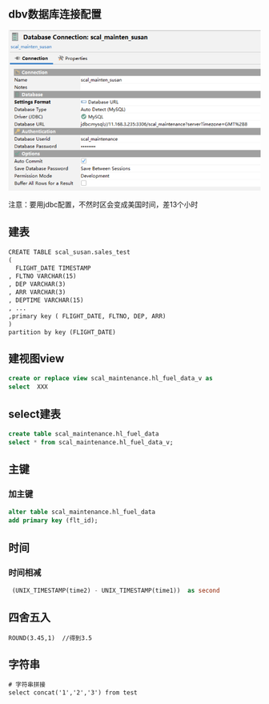 ## dbv数据库连接配置

![](_assets/image-20211029095450750.png)

注意：要用jdbc配置，不然时区会变成美国时间，差13个小时



## 建表

```mysql
CREATE TABLE scal_susan.sales_test
(
  FLIGHT_DATE TIMESTAMP
, FLTNO VARCHAR(15)
, DEP VARCHAR(3)
, ARR VARCHAR(3)
, DEPTIME VARCHAR(15)
, ...
,primary key ( FLIGHT_DATE, FLTNO, DEP, ARR)
)
partition by key (FLIGHT_DATE)
```







## 建视图view

```sql
create or replace view scal_maintenance.hl_fuel_data_v as
select  XXX
```



## select建表

```sql
create table scal_maintenance.hl_fuel_data
select * from scal_maintenance.hl_fuel_data_v;

```



## 主键

### 加主键

```sql
alter table scal_maintenance.hl_fuel_data
add primary key (flt_id);
```



## 时间

### 时间相减

```sql
 (UNIX_TIMESTAMP(time2) - UNIX_TIMESTAMP(time1))  as second
```

## 四舍五入



```mysql
ROUND(3.45,1)  //得到3.5
```

## 字符串



```mysql
# 字符串拼接
select concat('1','2','3') from test 
```

